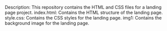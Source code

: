 Description:
This repository contains the HTML and CSS files for a landing page project.
index.html: Contains the HTML structure of the landing page.
style.css: Contains the CSS styles for the landing page.
img1: Contains the background image for the landing page.